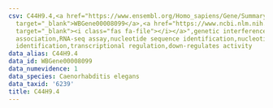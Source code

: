 ```yaml
---
csv: C44H9.4,<a href="https://www.ensembl.org/Homo_sapiens/Gene/Summary?db=core;g=WBGene00008099"
  target="_blank">WBGene00008099</a>,<a href="https://www.ncbi.nlm.nih.gov/pubmed/27496166"
  target="_blank"><i class="fas fa-file"></i></a>",genetic interference,functional
  association,RNA-seq assay,nucleotide sequence identification,nucleotide sequence
  identification,transcriptional regulation,down-regulates activity
data_alias: C44H9.4
data_id: WBGene00008099
data_numevidence: 1
data_species: Caenorhabditis elegans
data_taxid: '6239'
title: C44H9.4
---
```

